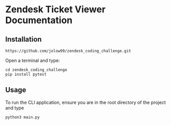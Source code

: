 # Zendesk Ticket Viewer Documentation

## Installation 


```
https://github.com/jolow99/zendesk_coding_challenge.git
```
Open a terminal and type:
```
cd zendesk_coding_challenge
pip install pytest
```

## Usage 
To run the CLI application, ensure you are in the root directory of the project and type
```
python3 main.py
```
